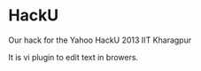 HackU
=====

Our hack for the Yahoo HackU 2013 IIT Kharagpur

It is vi plugin to edit text in browers. 
